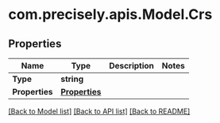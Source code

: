 
# com.precisely.apis.Model.Crs

## Properties

Name | Type | Description | Notes
------------ | ------------- | ------------- | -------------
**Type** | **string** |  | 
**Properties** | [**Properties**](Properties.md) |  | 

[[Back to Model list]](../README.md#documentation-for-models)
[[Back to API list]](../README.md#documentation-for-api-endpoints)
[[Back to README]](../README.md)

